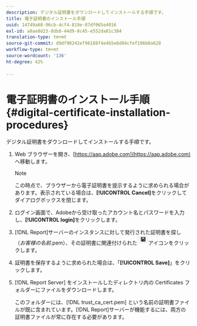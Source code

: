 ```yaml
---
description: デジタル証明書をダウンロードしてインストールする手順です。
title: 電子証明書のインストール手順
uuid: 14749a68-96cb-4cf4-819e-07df065e4016
exl-id: a8ae8d23-8db8-44d9-8c45-e552da81c384
translation-type: tm+mt
source-git-commit: d9df90242ef96188f4e4b5e6d04cfef196b0a628
workflow-type: tm+mt
source-wordcount: '136'
ht-degree: 42%

---
```


# 電子証明書のインストール手順{#digital-certificate-installation-procedures}

デジタル証明書をダウンロードしてインストールする手順です。

1. Web ブラウザーを開き、[https://aap.adobe.com](https://aap.adobe.com) へ移動します。

   >[!NOTE]
   >
   >この時点で、ブラウザーから電子証明書を提示するように求められる場合があります。表示されている場合は、**[!UICONTROL Cancel]**&#x200B;をクリックしてダイアログボックスを閉じます。

1. ログイン画面で、Adobeから受け取ったアカウント名とパスワードを入力し、**[!UICONTROL login]**&#x200B;をクリックします。
1. [!DNL Report]サーバーのインスタンスに対して発行された証明書を探し（*お客様の名前*.pem）、その証明書に関連付けられた![](assets/btn_save_certificatedownload.PNG)アイコンをクリックします。
1. 証明書を保存するように求められた場合は、「**[!UICONTROL Save]**」をクリックします。
1. [!DNL Report Server] をインストールしたディレクトリ内の Certificates フォルダーにファイルをダウンロードします。

   このフォルダーには、[!DNL trust_ca_cert.pem] という名前の証明書ファイルが既に含まれています。[!DNL Report]サーバーが機能するには、両方の証明書ファイルが常に存在する必要があります。
